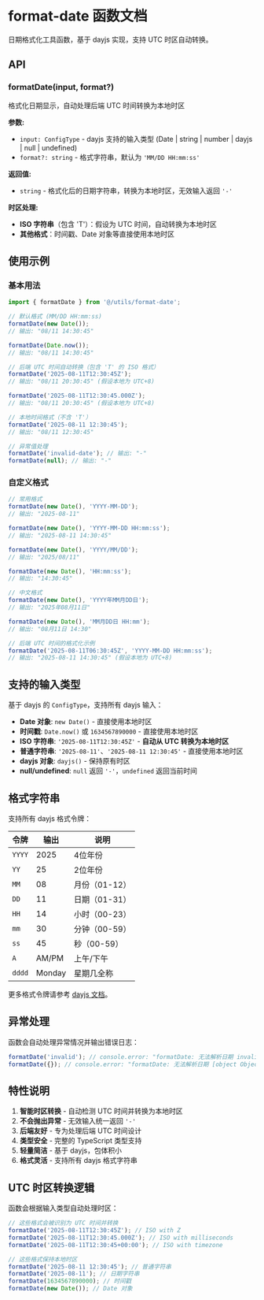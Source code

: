 # format-date 函数文档

日期格式化工具函数，基于 dayjs 实现，支持 UTC 时区自动转换。

## API

### formatDate(input, format?)

格式化日期显示，自动处理后端 UTC 时间转换为本地时区

**参数:**

- `input: ConfigType` - dayjs 支持的输入类型 (Date | string | number | dayjs | null | undefined)
- `format?: string` - 格式字符串，默认为 `'MM/DD HH:mm:ss'`

**返回值:**

- `string` - 格式化后的日期字符串，转换为本地时区，无效输入返回 `'-'`

**时区处理:**

- **ISO 字符串**（包含 'T'）：假设为 UTC 时间，自动转换为本地时区
- **其他格式**：时间戳、Date 对象等直接使用本地时区

## 使用示例

### 基本用法

```typescript
import { formatDate } from '@/utils/format-date';

// 默认格式 (MM/DD HH:mm:ss)
formatDate(new Date());
// 输出: "08/11 14:30:45"

formatDate(Date.now());
// 输出: "08/11 14:30:45"

// 后端 UTC 时间自动转换（包含 'T' 的 ISO 格式）
formatDate('2025-08-11T12:30:45Z');
// 输出: "08/11 20:30:45" (假设本地为 UTC+8)

formatDate('2025-08-11T12:30:45.000Z');
// 输出: "08/11 20:30:45" (假设本地为 UTC+8)

// 本地时间格式（不含 'T'）
formatDate('2025-08-11 12:30:45');
// 输出: "08/11 12:30:45"

// 异常值处理
formatDate('invalid-date'); // 输出: "-"
formatDate(null); // 输出: "-"
```

### 自定义格式

```typescript
// 常用格式
formatDate(new Date(), 'YYYY-MM-DD');
// 输出: "2025-08-11"

formatDate(new Date(), 'YYYY-MM-DD HH:mm:ss');
// 输出: "2025-08-11 14:30:45"

formatDate(new Date(), 'YYYY/MM/DD');
// 输出: "2025/08/11"

formatDate(new Date(), 'HH:mm:ss');
// 输出: "14:30:45"

// 中文格式
formatDate(new Date(), 'YYYY年MM月DD日');
// 输出: "2025年08月11日"

formatDate(new Date(), 'MM月DD日 HH:mm');
// 输出: "08月11日 14:30"

// 后端 UTC 时间的格式化示例
formatDate('2025-08-11T06:30:45Z', 'YYYY-MM-DD HH:mm:ss');
// 输出: "2025-08-11 14:30:45" (假设本地为 UTC+8)
```

## 支持的输入类型

基于 dayjs 的 `ConfigType`，支持所有 dayjs 输入：

- **Date 对象**: `new Date()` - 直接使用本地时区
- **时间戳**: `Date.now()` 或 `1634567890000` - 直接使用本地时区
- **ISO 字符串**: `'2025-08-11T12:30:45Z'` - **自动从 UTC 转换为本地时区**
- **普通字符串**: `'2025-08-11'`、`'2025-08-11 12:30:45'` - 直接使用本地时区
- **dayjs 对象**: `dayjs()` - 保持原有时区
- **null/undefined**: `null` 返回 `'-'`，`undefined` 返回当前时间

## 格式字符串

支持所有 dayjs 格式令牌：

| 令牌   | 输出   | 说明          |
| ------ | ------ | ------------- |
| `YYYY` | 2025   | 4位年份       |
| `YY`   | 25     | 2位年份       |
| `MM`   | 08     | 月份（01-12） |
| `DD`   | 11     | 日期（01-31） |
| `HH`   | 14     | 小时（00-23） |
| `mm`   | 30     | 分钟（00-59） |
| `ss`   | 45     | 秒（00-59）   |
| `A`    | AM/PM  | 上午/下午     |
| `dddd` | Monday | 星期几全称    |

更多格式令牌请参考 [dayjs 文档](https://day.js.org/docs/en/display/format)。

## 异常处理

函数会自动处理异常情况并输出错误日志：

```typescript
formatDate('invalid'); // console.error: "formatDate: 无法解析日期 invalid"
formatDate({}); // console.error: "formatDate: 无法解析日期 [object Object]"
```

## 特性说明

1. **智能时区转换** - 自动检测 UTC 时间并转换为本地时区
2. **不会抛出异常** - 无效输入统一返回 `'-'`
3. **后端友好** - 专为处理后端 UTC 时间设计
4. **类型安全** - 完整的 TypeScript 类型支持
5. **轻量简洁** - 基于 dayjs，包体积小
6. **格式灵活** - 支持所有 dayjs 格式字符串

## UTC 时区转换逻辑

函数会根据输入类型自动处理时区：

```typescript
// 这些格式会被识别为 UTC 时间并转换
formatDate('2025-08-11T12:30:45Z'); // ISO with Z
formatDate('2025-08-11T12:30:45.000Z'); // ISO with milliseconds
formatDate('2025-08-11T12:30:45+00:00'); // ISO with timezone

// 这些格式保持本地时区
formatDate('2025-08-11 12:30:45'); // 普通字符串
formatDate('2025-08-11'); // 日期字符串
formatDate(1634567890000); // 时间戳
formatDate(new Date()); // Date 对象
```
